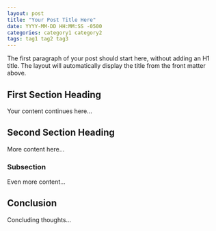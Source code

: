 ```yaml
---
layout: post
title: "Your Post Title Here"
date: YYYY-MM-DD HH:MM:SS -0500
categories: category1 category2
tags: tag1 tag2 tag3
---
```


The first paragraph of your post should start here, without adding an H1 title. The layout will automatically display the title from the front matter above.

## First Section Heading

Your content continues here...

## Second Section Heading

More content here...

### Subsection

Even more content...

## Conclusion

Concluding thoughts...